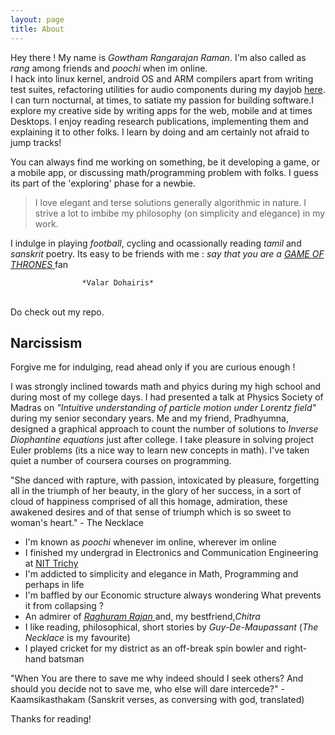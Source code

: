 ```yaml
---
layout: page
title: About
---
```


Hey there ! My name is *Gowtham Rangarajan Raman*. I'm also called as *rang* among friends and *poochi* when im online. <br>
I hack into linux kernel, android OS and ARM compilers apart from writing test suites, refactoring utilities for audio components during my dayjob <a href="http://ittiam.com/en/Index.aspx">here</a>. I can turn nocturnal, at times, to satiate my passion for building software.I explore my creative side by writing apps for the web, mobile and at times Desktops. I enjoy reading research publications, implementing them and explaining it to other folks. I learn by doing and am certainly not afraid to jump tracks! 

You can always find me working on something,  be it developing a game, or a mobile app, or discussing math/programming problem with folks. I guess its part of the 'exploring' phase for a newbie.


>	I love elegant and terse solutions generally algorithmic in nature. I strive a lot to imbibe my philosophy (on simplicity and elegance) in my work.

I indulge in playing *football*, cycling and ocassionally reading *tamil* and *sanskrit* poetry.
Its easy to be friends with me : *say that you are a* <a href="http://www.hbo.com/game-of-thrones"> *GAME OF THRONES* </a>fan

					*Valar Dohairis*

<br>Do check out my repo.<br>
## Narcissism
<p class="message">
  Forgive me for indulging, read ahead only if you are curious enough ! 
</p>

I was strongly inclined towards math and phyics during my high school and during most of my college days. 
I had presented a talk at Physics Society of Madras on *"Intuitive understanding of particle motion under Lorentz field"* during my senior secondary years. Me and my friend, Pradhyumna, designed a graphical approach to count the number of solutions to *Inverse Diophantine equations* just after college. I take pleasure in solving project Euler problems (its a nice way to learn new concepts in math). I've taken quiet a number of coursera courses on programming.

<p class="message">
  "She danced with rapture, with passion, intoxicated by pleasure, forgetting all in the triumph of her beauty, in the glory of her success, in a sort of cloud of happiness comprised of all this homage, admiration, these awakened desires and of that sense of triumph which is so sweet to woman's heart." 
		- The Necklace
</p>


* I'm known as *poochi* whenever im online, wherever im online
* I finished my undergrad in Electronics and Communication Engineering at <a href="http://www.nitt.edu">NIT Trichy </a>
* I'm addicted to simplicity and elegance in Math, Programming and perhaps in life
* I'm baffled by our Economic structure always wondering What prevents it from collapsing ? 
* An admirer of <a href="http://en.wikipedia.org/wiki/Raghuram_Rajan">*Raghuram Rajan* </a> and, my bestfriend,*Chitra*
* I like reading, philosophical, short stories by *Guy-De-Maupassant* (*The Necklace* is my favourite)
* I played cricket for my district as an off-break spin bowler and right-hand batsman

<p class="message">
"When You are there to
save me why indeed should I seek others? And should you
decide not to save me, who else will dare intercede?" 
		- Kaamsikasthakam (Sanskrit verses, as conversing with god, translated)
</p>
Thanks for reading!